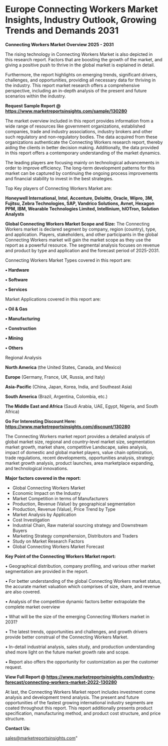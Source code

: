 # Europe Connecting Workers Market Insights, Industry Outlook, Growing Trends and Demands 2031

<Strong> Connecting Workers Market Overview 2025 - 2031</strong>

The rising technology in Connecting Workers Market is also depicted in this research report. Factors that are boosting the growth of the market, and giving a positive push to thrive in the global market is explained in detail.

Furthermore, the report highlights on emerging trends, significant drivers, challenges, and opportunities, providing all necessary data for thriving in the industry. This report market research offers a comprehensive perspective, including an in-depth analysis of the present and future scenarios within the industry.

<strong>Request Sample Report @ <a href=https://www.marketreportsinsights.com/sample/130280>https://www.marketreportsinsights.com/sample/130280</a></strong>

The market overview included in this report provides information from a wide range of resources like government organizations, established companies, trade and industry associations, industry brokers and other such regulatory and non-regulatory bodies. The data acquired from these organizations authenticate the Connecting Workers research report, thereby aiding the clients in better decision making. Additionally, the data provided in this report offers a contemporary understanding of the market dynamics.

The leading players are focusing mainly on technological advancements in order to improve efficiency. The long-term development patterns for this market can be captured by continuing the ongoing process improvements and financial stability to invest in the best strategies.

Top Key players of Connecting Workers Market are:

<strong>Honeywell International, Intel, Accenture, Deloitte, Oracle, Wipro, 3M, Fujitsu, Zebra Technologies, SAP, Vandrico Solutions, Avnet, Hexagon PPM, IBM, Wearable Technologies Limited, Intellinium, hIOTron, Solution Analysts</strong>

<strong><b>Global Connecting Workers Market Scope and Size:</b></strong>
The Connecting Workers market is declared segment by company, region (country), type, and application. Players, stakeholders, and other participants in the global Connecting Workers market will gain the market scope as they use the report as a powerful resource. The segmental analysis focuses on revenue and product by type and application and the forecast period of 2025-2031.

Connecting Workers Market Types covered in this report are:

<strong>• Hardware

• Software

• Services</strong>

Market Applications covered in this report are:

<strong>• Oil & Gas

• Manufacturing

• Construction

• Mining

• Others</strong> 

Regional Analysis

<strong>North America</strong> (the United States, Canada, and Mexico)

<strong>Europe</strong> (Germany, France, UK, Russia, and Italy)

<strong>Asia-Pacific</strong> (China, Japan, Korea, India, and Southeast Asia)

<strong>South America</strong> (Brazil, Argentina, Colombia, etc.)

<strong>The Middle East and Africa</strong> (Saudi Arabia, UAE, Egypt, Nigeria, and South Africa)

<strong>Go For Interesting Discount Here: <a href=https://www.marketreportsinsights.com/discount/130280>https://www.marketreportsinsights.com/discount/130280</a></strong>

The Connecting Workers market report provides a detailed analysis of global market size, regional and country-level market size, segmentation market growth, market share, competitive Landscape, sales analysis, impact of domestic and global market players, value chain optimization, trade regulations, recent developments, opportunities analysis, strategic market growth analysis, product launches, area marketplace expanding, and technological innovations.

<strong><b>Major factors covered in the report:</b></strong>
<ul>
  <li>Global Connecting Workers Market </li>
  <li>Economic Impact on the Industry</li>
  <li>Market Competition in terms of Manufacturers</li>
  <li>Production, Revenue (Value) by geographical segmentation</li>
  <li>Production, Revenue (Value), Price Trend by Type</li>
  <li>Market Analysis by Application</li>
  <li>Cost Investigation</li>
  <li>Industrial Chain, Raw material sourcing strategy and Downstream Buyers</li>
  <li>Marketing Strategy comprehension, Distributors and Traders</li>
  <li>Study on Market Research Factors</li>
  <li>Global Connecting Workers Market Forecast</li>
</ul>

<strong><b>Key Point of the Connecting Workers Market report:</b></strong>

• Geographical distribution, company profiling, and various other market segmentation are provided in the report.

• For better understanding of the global Connecting Workers market status, the accurate market valuation which comprises of size, share, and revenue are also covered.

• Analysis of the competitive dynamic factors better extrapolate the complete market overview

• What will be the size of the emerging Connecting Workers market in 2031?

• The latest trends, opportunities and challenges, and growth drivers provide better construal of the Connecting Workers Market.

• In-detail industrial analysis, sales study, and production understanding shed more light on the future market growth rate and scope.

• Report also offers the opportunity for customization as per the customer request.

<strong><b>View Full Report @ <a href=https://www.marketreportsinsights.com/industry-forecast/connecting-workers-market-2022-130280>https://www.marketreportsinsights.com/industry-forecast/connecting-workers-market-2022-130280</a></b></strong>


At last, the Connecting Workers Market report includes investment come analysis and development trend analysis. The present and future opportunities of the fastest growing international industry segments are coated throughout this report. This report additionally presents product specification, manufacturing method, and product cost structure, and price structure.

<strong>Contact Us:</strong>

sales@marketreportsinsights.com"
